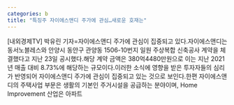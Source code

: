 ```yaml
---
categories: b
title: "특징주 자이에스앤디 주가에 관심…새로운 호재는"
---
```

[내외경제TV] 박유린 기자=자이에스앤디 주가에 관심이 집중되고 있다.자이에스앤디는 동서노블레스와 안양시 동안구 관양동 1506-10번지 일원 주상복합 신축공사 계약을 체결했다고 지난 23일 공시했다.해당 계약 금액은 380억4480만원으로 이는 지난 2021년 매출 대비 8.73%에 해당하는 규모이다.이러한 소식에 영향을 받은 투자자들의 심리가 반영되어 자이에스앤디 주가에 관심이 집중되고 있는 것으로 보인다.한편 자이에스앤디의 주택사업 부문은 생활의 기본인 주거시설을 공급하는 분야이며, Home Improvement 산업은 아파트